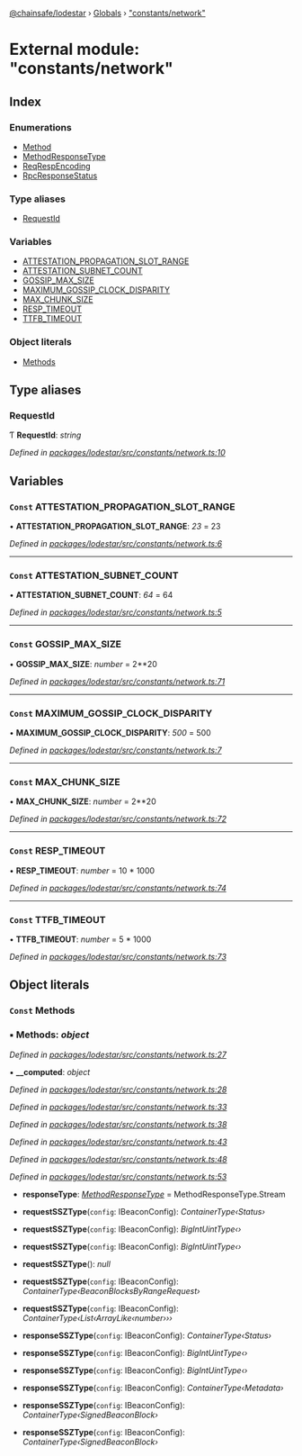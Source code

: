 [@chainsafe/lodestar](../README.md) › [Globals](../globals.md) › ["constants/network"](_constants_network_.md)

# External module: "constants/network"

## Index

### Enumerations

* [Method](../enums/_constants_network_.method.md)
* [MethodResponseType](../enums/_constants_network_.methodresponsetype.md)
* [ReqRespEncoding](../enums/_constants_network_.reqrespencoding.md)
* [RpcResponseStatus](../enums/_constants_network_.rpcresponsestatus.md)

### Type aliases

* [RequestId](_constants_network_.md#requestid)

### Variables

* [ATTESTATION_PROPAGATION_SLOT_RANGE](_constants_network_.md#const-attestation_propagation_slot_range)
* [ATTESTATION_SUBNET_COUNT](_constants_network_.md#const-attestation_subnet_count)
* [GOSSIP_MAX_SIZE](_constants_network_.md#const-gossip_max_size)
* [MAXIMUM_GOSSIP_CLOCK_DISPARITY](_constants_network_.md#const-maximum_gossip_clock_disparity)
* [MAX_CHUNK_SIZE](_constants_network_.md#const-max_chunk_size)
* [RESP_TIMEOUT](_constants_network_.md#const-resp_timeout)
* [TTFB_TIMEOUT](_constants_network_.md#const-ttfb_timeout)

### Object literals

* [Methods](_constants_network_.md#const-methods)

## Type aliases

###  RequestId

Ƭ **RequestId**: *string*

*Defined in [packages/lodestar/src/constants/network.ts:10](https://github.com/ChainSafe/lodestar/blob/bd8798297/packages/lodestar/src/constants/network.ts#L10)*

## Variables

### `Const` ATTESTATION_PROPAGATION_SLOT_RANGE

• **ATTESTATION_PROPAGATION_SLOT_RANGE**: *23* = 23

*Defined in [packages/lodestar/src/constants/network.ts:6](https://github.com/ChainSafe/lodestar/blob/bd8798297/packages/lodestar/src/constants/network.ts#L6)*

___

### `Const` ATTESTATION_SUBNET_COUNT

• **ATTESTATION_SUBNET_COUNT**: *64* = 64

*Defined in [packages/lodestar/src/constants/network.ts:5](https://github.com/ChainSafe/lodestar/blob/bd8798297/packages/lodestar/src/constants/network.ts#L5)*

___

### `Const` GOSSIP_MAX_SIZE

• **GOSSIP_MAX_SIZE**: *number* = 2**20

*Defined in [packages/lodestar/src/constants/network.ts:71](https://github.com/ChainSafe/lodestar/blob/bd8798297/packages/lodestar/src/constants/network.ts#L71)*

___

### `Const` MAXIMUM_GOSSIP_CLOCK_DISPARITY

• **MAXIMUM_GOSSIP_CLOCK_DISPARITY**: *500* = 500

*Defined in [packages/lodestar/src/constants/network.ts:7](https://github.com/ChainSafe/lodestar/blob/bd8798297/packages/lodestar/src/constants/network.ts#L7)*

___

### `Const` MAX_CHUNK_SIZE

• **MAX_CHUNK_SIZE**: *number* = 2**20

*Defined in [packages/lodestar/src/constants/network.ts:72](https://github.com/ChainSafe/lodestar/blob/bd8798297/packages/lodestar/src/constants/network.ts#L72)*

___

### `Const` RESP_TIMEOUT

• **RESP_TIMEOUT**: *number* = 10 * 1000

*Defined in [packages/lodestar/src/constants/network.ts:74](https://github.com/ChainSafe/lodestar/blob/bd8798297/packages/lodestar/src/constants/network.ts#L74)*

___

### `Const` TTFB_TIMEOUT

• **TTFB_TIMEOUT**: *number* = 5 * 1000

*Defined in [packages/lodestar/src/constants/network.ts:73](https://github.com/ChainSafe/lodestar/blob/bd8798297/packages/lodestar/src/constants/network.ts#L73)*

## Object literals

### `Const` Methods

### ▪ **Methods**: *object*

*Defined in [packages/lodestar/src/constants/network.ts:27](https://github.com/ChainSafe/lodestar/blob/bd8798297/packages/lodestar/src/constants/network.ts#L27)*

▪ **__computed**: *object*

*Defined in [packages/lodestar/src/constants/network.ts:28](https://github.com/ChainSafe/lodestar/blob/bd8798297/packages/lodestar/src/constants/network.ts#L28)*

*Defined in [packages/lodestar/src/constants/network.ts:33](https://github.com/ChainSafe/lodestar/blob/bd8798297/packages/lodestar/src/constants/network.ts#L33)*

*Defined in [packages/lodestar/src/constants/network.ts:38](https://github.com/ChainSafe/lodestar/blob/bd8798297/packages/lodestar/src/constants/network.ts#L38)*

*Defined in [packages/lodestar/src/constants/network.ts:43](https://github.com/ChainSafe/lodestar/blob/bd8798297/packages/lodestar/src/constants/network.ts#L43)*

*Defined in [packages/lodestar/src/constants/network.ts:48](https://github.com/ChainSafe/lodestar/blob/bd8798297/packages/lodestar/src/constants/network.ts#L48)*

*Defined in [packages/lodestar/src/constants/network.ts:53](https://github.com/ChainSafe/lodestar/blob/bd8798297/packages/lodestar/src/constants/network.ts#L53)*

* **responseType**: *[MethodResponseType](../enums/_constants_network_.methodresponsetype.md)* = MethodResponseType.Stream

* **requestSSZType**(`config`: IBeaconConfig): *ContainerType‹Status›*

* **requestSSZType**(`config`: IBeaconConfig): *BigIntUintType‹›*

* **requestSSZType**(`config`: IBeaconConfig): *BigIntUintType‹›*

* **requestSSZType**(): *null*

* **requestSSZType**(`config`: IBeaconConfig): *ContainerType‹BeaconBlocksByRangeRequest›*

* **requestSSZType**(`config`: IBeaconConfig): *ContainerType‹List‹ArrayLike‹number›››*

* **responseSSZType**(`config`: IBeaconConfig): *ContainerType‹Status›*

* **responseSSZType**(`config`: IBeaconConfig): *BigIntUintType‹›*

* **responseSSZType**(`config`: IBeaconConfig): *BigIntUintType‹›*

* **responseSSZType**(`config`: IBeaconConfig): *ContainerType‹Metadata›*

* **responseSSZType**(`config`: IBeaconConfig): *ContainerType‹SignedBeaconBlock›*

* **responseSSZType**(`config`: IBeaconConfig): *ContainerType‹SignedBeaconBlock›*
